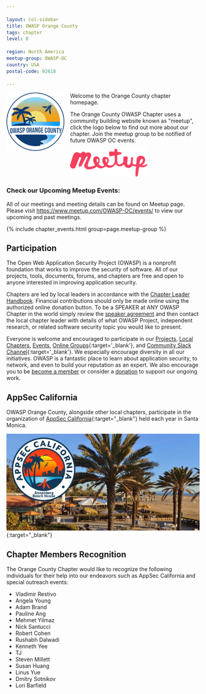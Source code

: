 ```yaml
---

layout: col-sidebar
title: OWASP Orange County
tags: chapter
level: 0

region: North America
meetup-group: OWASP-OC
country: USA
postal-code: 92618

---
```


[<img src="assets/images/OWASP_OC_v4.png" style="float: left; width: 30%; margin-right: 15px; margin-bottom: 15px;" alt="OWASP OC" />](http://www.meetup.com/OWASP-OC)

Welcome to the Orange County chapter homepage.

The Orange County OWASP Chapter uses a community building website known as "meetup", click the logo below to find out more about our chapter. Join the meetup group to be notified of future OWASP OC events.

[
<img src="assets/images/logo-meetup.svg" style="width: 40%;" alt="OWASP OC on Meetup.com" />](http://www.meetup.com/OWASP-OC)
<br style="clear: left;"/>

### Check our Upcoming Meetup Events:
All of our meetings and meeting details can be found on Meetup page.
Please visit <https://www.meetup.com/OWASP-OC/events/> to view our upcoming and past meetings.

{% include chapter_events.html group=page.meetup-group %}

## Participation
The Open Web Application Security Project (OWASP) is a nonprofit foundation that works to improve the security of software. All of our projects, tools, documents, forums, and chapters are free and open to anyone interested in improving application security. 

Chapters are led by local leaders in accordance with the [Chapter Leader Handbook](/www-policy/operational/chapter-handbook-existing.html). Financial contributions should only be made online using the authorized online donation button. To be a SPEAKER at ANY OWASP Chapter in the world simply review the [speaker agreement](/www-policy/legal/speaker-agreement.html) and then contact the local chapter leader with details of what OWASP Project, independent research, or related software security topic you would like to present.

Everyone is welcome and encouraged to participate in our [Projects](/projects), [Local Chapters](/chapters), [Events](/events), [Online Groups](https://groups.google.com/a/owasp.com/){:target='_blank'}, and [Community Slack Channel](https://owasp.slack.com/){:target='_blank'}. We especially encourage diversity in all our initiatives. OWASP is a fantastic place to learn about application security, to network, and even to build your reputation as an expert. We also encourage you to be [become a member](/membership) or consider a [donation](/donate) to support our ongoing work.

## AppSec California
OWASP Orange County, alongside other local chapters, participate in the organization of [AppSec California](https://appseccalifornia.org){:target="_blank"} held each year in Santa Monica.

[![AppSecCali](assets/images/appseccali2020.jpg)](https://appseccalifornia.org){:target="_blank"}

## Chapter Members Recognition

The Orange County Chapter would like to recognize the following
individuals for their help into our endeavors such as AppSec California
and special outreach events:

  - Vladimir Restivo
  - Angela Young
  - Adam Brand
  - Pauline Ang
  - Mehmet Yilmaz
  - Nick Santucci
  - Robert Cohen
  - Rushabh Dalwadi
  - Kenneth Yee
  - TJ
  - Steven Millett
  - Susan Huang
  - Linus Yue
  - Dmitry Sotnikov
  - Lori Barfield

